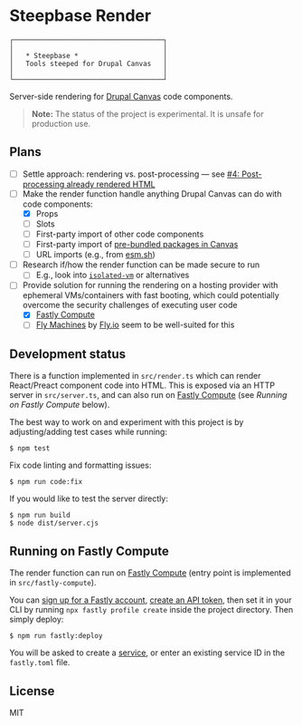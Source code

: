 # Steepbase Render

```
┌─────────────────────────────────────┐
│                                     │
│   * Steepbase *                     │
│   Tools steeped for Drupal Canvas   │
│                                     │
└─────────────────────────────────────┘
```

Server-side rendering for [Drupal Canvas](https://www.drupal.org/project/canvas)
code components.

> **Note:** The status of the project is experimental. It is unsafe for
> production use.

## Plans

- [ ] Settle approach: rendering vs. post-processing — see
      [#4: Post-processing already rendered HTML](https://github.com/steepbase/render/issues/4)
- [ ] Make the render function handle anything Drupal Canvas can do with code
      components:
  - [x] Props
  - [ ] Slots
  - [ ] First-party import of other code components
  - [ ] First-party import of
        [pre-bundled packages in Canvas](https://git.drupalcode.org/project/canvas/-/blob/1.x/ui/lib/astro-hydration/src/components/Stub.jsx)
  - [ ] URL imports (e.g., from [esm.sh](https://esm.sh/))
- [ ] Research if/how the render function can be made secure to run
  - [ ] E.g., look into [`isolated-vm`](https://github.com/laverdet/isolated-vm)
        or alternatives
- [ ] Provide solution for running the rendering on a hosting provider with
      ephemeral VMs/containers with fast booting, which could potentially
      overcome the security challenges of executing user code
  - [x] [Fastly Compute](https://www.fastly.com/documentation/guides/compute/)
  - [ ] [Fly Machines](https://fly.io/docs/machines/guides-examples/functions-with-machines/)
        by [Fly.io](https://fly.io) seem to be well-suited for this

## Development status

There is a function implemented in `src/render.ts` which can render React/Preact
component code into HTML. This is exposed via an HTTP server in `src/server.ts`,
and can also run on
[Fastly Compute](https://www.fastly.com/documentation/guides/compute/) (see
_Running on Fastly Compute_ below).

The best way to work on and experiment with this project is by adjusting/adding
test cases while running:

```
$ npm test
```

Fix code linting and formatting issues:

```
$ npm run code:fix
```

If you would like to test the server directly:

```
$ npm run build
$ node dist/server.cjs
```

## Running on Fastly Compute

The render function can run on
[Fastly Compute](https://www.fastly.com/documentation/guides/compute/) (entry
point is implemented in `src/fastly-compute`).

You can [sign up for a Fastly account](https://www.fastly.com/signup),
[create an API token](https://manage.fastly.com/account/tokens), then set it in
your CLI by running `npx fastly profile create` inside the project directory.
Then simply deploy:

```
$ npm run fastly:deploy
```

You will be asked to create a
[service](https://www.fastly.com/documentation/guides/getting-started/services/about-services/),
or enter an existing service ID in the `fastly.toml` file.

## License

MIT

